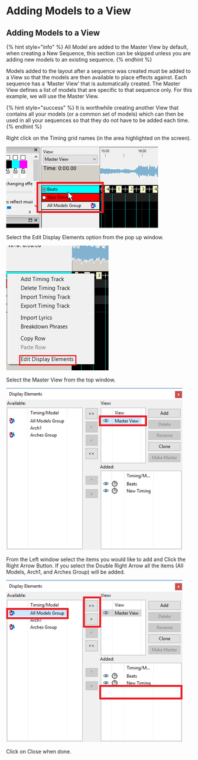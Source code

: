 # Adding Models to a View

## Adding Models to a View

{% hint style="info" %}
All Model are added to the Master View by default, when creating a New Sequence, this section can be skipped unless you are adding new models to an existing sequence.
{% endhint %}

Models added to the layout after a sequence was created must be added to a View so that the models are then available to place effects against. Each sequence has a ‘Master View’ that is automatically created. The Master View defines a list of models that are specific to that sequence only. For this example, we will use the Master View.

{% hint style="success" %}
It is worthwhile creating another View that contains all your models (or a common set of models) which can then be used in all your sequences so that they do not have to be added each time.
{% endhint %}

Right click on the Timing grid names (in the area highlighted on the screen).

![](<../../../.gitbook/assets/image (811).png>)

Select the Edit Display Elements option from the pop up window.

![](../../../.gitbook/assets/base6465c67d29500aedde.png)

Select the Master View from the top window.

![](<../../../.gitbook/assets/image (208) (1).png>)

From the Left window select the items you would like to add and Click the Right Arrow Button. If you select the Double Right Arrow all the items (All Models, Arch1, and Arches Group) will be added.

![](<../../../.gitbook/assets/image (758).png>)

Click on Close when done.

